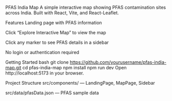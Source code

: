 PFAS India Map
A simple interactive map showing PFAS contamination sites across India.
Built with React, Vite, and React-Leaflet.

Features
Landing page with PFAS information

Click “Explore Interactive Map” to view the map

Click any marker to see PFAS details in a sidebar

No login or authentication required

Getting Started
bash
git clone https://github.com/yourusername/pfas-india-map.git
cd pfas-india-map
npm install
npm run dev
Open http://localhost:5173 in your browser.

Project Structure
src/components/ — LandingPage, MapPage, Sidebar

src/data/pfasData.json — PFAS sample data
